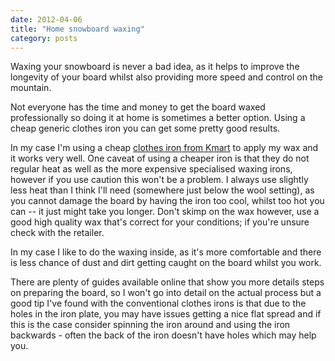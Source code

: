 ```yaml
---
date: 2012-04-06
title: "Home snowboard waxing"
category: posts
---
```


Waxing your snowboard is never a bad idea, as it helps to improve the longevity of your board whilst also providing more speed and control on the mountain.

Not everyone has the time and money to get the board waxed professionally so doing it at home is sometimes a better option. Using a cheap generic clothes iron you can get some pretty good results.

In my case I'm using a cheap [clothes iron from Kmart](http://www.kmart.com.au/product/steam-iron/1476316) to apply my wax and it works very well. One caveat of using a cheaper iron is that they do not regular heat as well as the more expensive specialised waxing irons, however if you use caution this won't be a problem. I always use slightly less heat than I think I'll need (somewhere just below the wool setting), as you cannot damage the board by having the iron too cool, whilst too hot you can -- it just might take you longer. Don't skimp on the wax however, use a good high quality wax that's correct for your conditions; if you're unsure check with the retailer.

In my case I like to do the waxing inside, as it's more comfortable and there is less chance of dust and dirt getting caught on the board whilst you work.

There are plenty of guides available online that show you more details steps on preparing the board, so I won't go into detail on the actual process but a good tip I've found with the conventional clothes irons is that due to the holes in the iron plate, you may have issues getting a nice flat spread and if this is the case consider spinning the iron around and using the iron backwards - often the back of the iron doesn't have holes which may help you.